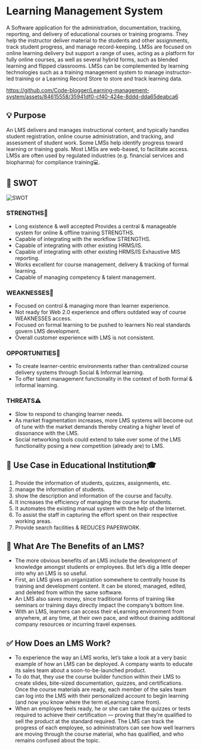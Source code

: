 # Learning Management System

A Software application for the administration, documentation, tracking, reporting, and delivery of educational courses or training programs. They help the instructor deliver material to the students and other assignments, track student progress, and manage record-keeping. LMSs are focused on online learning delivery but support a range of uses, acting as a platform for fully online courses, as well as several hybrid forms, such as blended learning and flipped classrooms. LMSs can be complemented by learning technologies such as a training management system to manage instructor-led training or a Learning Record Store to store and track learning data.


https://github.com/Code-blogger/Learning-management-system/assets/84615558/35941df0-cf40-424e-8ddd-dda65deabca6



## 💡 Purpose

An LMS delivers and manages instructional content, and typically handles student registration, online course administration, and tracking, and assessment of student work. Some LMSs help identify progress toward learning or training goals. Most LMSs are web-based, to facilitate access. LMSs are often used by regulated industries (e.g. financial services and biopharma) for compliance training💻.

## 🔰 SWOT

![SWOT](https://github.com/Code-blogger/Learning-management-system/assets/84615558/43a4b352-03a5-41f4-b62c-ba0166cbb0fe)

### STRENGTHS💪

- Long existence & well accepted Provides a central & manageable system for online & offline training STRENGTHS.
- Capable of integrating with the workflow STRENGTHS.
- Capable of integrating with other existing HRMS/IS.
- Capable of integrating with other existing HRMS/IS Exhaustive MIS reporting.
- Works excellent for course management, delivery & tracking of formal learning.
- Capable of managing competency & talent management.

### WEAKNESSES📛

- Focused on control & managing more than learner experience.
- Not ready for Web 2.0 experience and offers outdated way of course WEAKNESSES access.
- Focused on formal learning to be pushed to learners No real standards govern LMS development.
- Overall customer experience with LMS is not consistent.

### OPPORTUNITIES🎯

- To create learner-centric environments rather than centralized course delivery systems through Social & Informal learning.
- To offer talent management functionality in the context of both formal & informal learning.

### THREATS⚠️

- Slow to respond to changing learner needs.
- As market fragmentation increases, more LMS systems will become out of tune with the market demands thereby creating a higher level of dissonance with the LMS.
- Social networking tools could extend to take over some of the LMS functionality posing a new competition (already are) to LMS.

## 🔨 Use Case in Educational Institution🎓

1. Provide the information of students, quizzes, assignments, etc.
2. manage the information of students.
3. show the description and information of the course and faculty.
4. It increases the efficiency of managing the course for students.
5. It automates the existing manual system with the help of the Internet.
6. To assist the staff in capturing the effort spent on their respective working areas.
7. Provide search facilities & REDUCES PAPERWORK.

## 🏁 What Are The Benefits of an LMS?

- The more obvious benefits of an LMS include the development of knowledge amongst students or employees. But let’s dig a little deeper into why an LMS is so useful.
- First, an LMS gives an organization somewhere to centrally house its training and development content. It can be stored, managed, edited, and deleted from within the same software.
- An LMS also saves money, since traditional forms of training like seminars or training days directly impact the company’s bottom line.
- With an LMS, learners can access their eLearning environment from anywhere, at any time, at their own pace, and without draining additional company resources or incurring travel expenses.

## ✅ How Does an LMS Work?

- To experience the way an LMS works, let’s take a look at a very basic example of how an LMS can be deployed.
A company wants to educate its sales team about a soon-to-be-launched product.
- To do that, they use the course builder function within their LMS to create slides, bite-sized documentation, quizzes, and certifications. Once the course materials are ready, each member of the sales team can log into the LMS with their personalized account to begin learning (and now you know where the term eLearning came from).
- When an employee feels ready, he or she can take the quizzes or tests required to achieve their certification — proving that they’re qualified to sell the product at the standard required.
The LMS can track the progress of each employee, so administrators can see how well learners are moving through the course material, who has qualified, and who remains confused about the topic.
